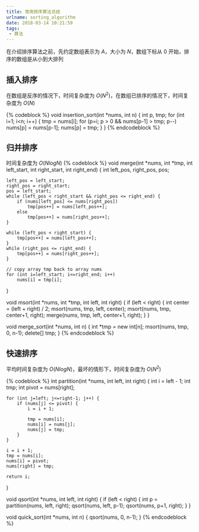 ```yaml
---
title: 常用排序算法总结
urlname: sorting_algorithm
date: 2018-03-14 10:21:59
tags:
 - 算法
---
```


在介绍排序算法之前，先约定数组表示为 $A$，大小为 $N$，数组下标从 $0$ 开始，排序的数组是从小到大排列

## 插入排序

在数组是反序的情况下，时间复杂度为 $O(N^2)$，在数组已排序的情况下，时间复杂度为 $O(N)$

{% codeblock %}
void insertion_sort(int *nums, int n)
{
    int p, tmp;
    for (int i=1; i<n; i++)
    {
        tmp = nums[i];
        for (p=i; p > 0 && nums[p-1] > tmp; p--)
            nums[p] = nums[p-1];
        nums[p] = tmp;
    }
}
{% endcodeblock %}

## 归并排序
时间复杂度为 $O(NlogN)$
{% codeblock %}
void merge(int *nums, int *tmp, int left_start, int right_start, int right_end)
{
    int left_pos, right_pos, pos;

    left_pos = left_start;
    right_pos = right_start;
    pos = left_start;
    while (left_pos < right_start && right_pos <= right_end) {
        if (nums[left_pos] <= nums[right_pos])
            tmp[pos++] = nums[left_pos++];
        else
            tmp[pos++] = nums[right_pos++];
    }

    while (left_pos < right_start) {
        tmp[pos++] = nums[left_pos++];
    }
    while (right_pos <= right_end) {
        tmp[pos++] = nums[right_pos++];
    }

    // copy array tmp back to array nums
    for (int i=left_start; i<=right_end; i++)
        nums[i] = tmp[i];
}

void msort(int *nums, int *tmp, int left, int right)
{
    if (left < right)
    {
        int center = (left + right) / 2;
        msort(nums, tmp, left, center);
        msort(nums, tmp, center+1, right);
        merge(nums, tmp, left, center+1, right);
    }
}

void merge_sort(int *nums, int n)
{
    int *tmp = new int[n];
    msort(nums, tmp, 0, n-1);
    delete[] tmp;
}
{% endcodeblock %}

## 快速排序

平均时间复杂度为 $O(NlogN)$，最坏的情形下，时间复杂度为 $O(N^2)$

{% codeblock %}
int partition(int *nums, int left, int right)
{
    int i = left - 1;
    int tmp;
    int pivot = nums[right];

    for (int j=left; j<=right-1; j++) {
        if (nums[j] <= pivot) {
            i = i + 1;

            tmp = nums[i];
            nums[i] = nums[j];
            nums[j] = tmp;
        }
    }

    i = i + 1;
    tmp = nums[i];
    nums[i] = pivot;
    nums[right] = tmp;

    return i;
}

void qsort(int *nums, int left, int right)
{
    if (left < right) {
        int p = partition(nums, left, right);
        qsort(nums, left, p-1);
        qsort(nums, p+1, right);
    }
}

void quick_sort(int *nums, int n)
{
    qsort(nums, 0, n-1);
}
{% endcodeblock %}
